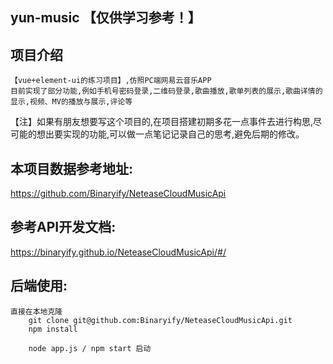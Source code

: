 ## yun-music 【仅供学习参考！】

## 项目介绍
    【vue+element-ui的练习项目】,仿照PC端网易云音乐APP
    目前实现了部分功能,例如手机号密码登录,二维码登录,歌曲播放,歌单列表的展示,歌曲详情的显示,视频、MV的播放与展示,评论等


   【注】如果有朋友想要写这个项目的,在项目搭建初期多花一点事件去进行构思,尽可能的想出要实现的功能,可以做一点笔记记录自己的思考,避免后期的修改。

## 本项目数据参考地址:
  https://github.com/Binaryify/NeteaseCloudMusicApi
## 参考API开发文档: 
   https://binaryify.github.io/NeteaseCloudMusicApi/#/
## 后端使用:
    直接在本地克隆 
        git clone git@github.com:Binaryify/NeteaseCloudMusicApi.git 
        npm install

        node app.js / npm start 启动

